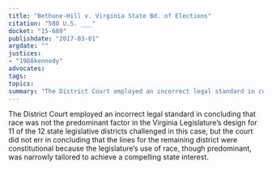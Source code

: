 ```yaml
---
title: "Bethune-Hill v. Virginia State Bd. of Elections"
citation: "580 U.S. ___"
docket: "15-680"
publishdate: "2017-03-01"
argdate: ""
justices:
- "1988kennedy"
advocates:
tags:
topics:
summary: "The District Court employed an incorrect legal standard in concluding that race was not the predominant factor in the Virginia Legislature’s design for 11 of the 12 state legislative districts challenged in this case, but the court did not err in concluding that the lines for the remaining district were constitutional because the legislature’s use of race, though predominant, was narrowly tailored to achieve a compelling state interest."
---
```

The District Court employed an incorrect legal standard in concluding that race was not the predominant factor in the Virginia Legislature’s design for 11 of the 12 state legislative districts challenged in this case, but the court did not err in concluding that the lines for the remaining district were constitutional because the legislature’s use of race, though predominant, was narrowly tailored to achieve a compelling state interest.


